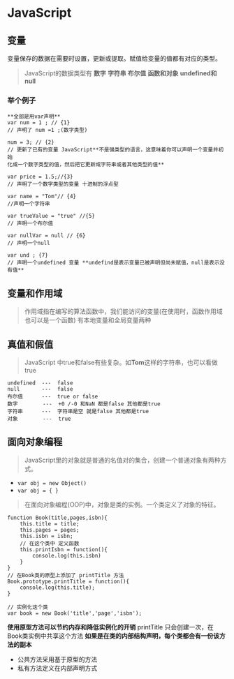 # JavaScript

## 变量
变量保存的数据在需要时设置，更新或提取。赋值给变量的值都有对应的类型。
>JavaScript的数据类型有 **数字** **字符串** **布尔值** **函数和对象** **undefined和null**

### 举个例子
```
**全部是用var声明**
var num = 1 ; // {1}
// 声明了 num =1 ;(数字类型)

num = 3; // {2}
// 更新了已有的变量 JavaScript**不是强类型的语言，这意味着你可以声明一个变量并初始
化成一个数字类型的值，然后把它更新成字符串或者其他类型的值**

var price = 1.5;//{3}
// 声明了一个数字类型的变量 十进制的浮点型

var name = "Tom"// {4}
//声明一个字符串

var trueValue = "true" //{5}
// 声明一个布尔值

var nullVar = null // {6}
// 声明一个null

var und ; {7}
// 声明一个undefined 变量 **undefind是表示变量已被声明但尚未赋值，null是表示没有值**
```

## 变量和作用域
> 作用域指在编写的算法函数中，我们能访问的变量(在使用时，函数作用域也可以是一个函数) 有本地变量和全局变量两种

## 真值和假值
> JavaScript 中true和false有些复杂。如**Tom**这样的字符串，也可以看做true
```
undefined  ---  false
null       ---  false 
布尔值      ---  true or false
数字        ---  +0 /-0 和NaN 都是false 其他都是true
字符串      ---  字符串是空 就是false 其他都是true
对象        ---  true  
```

## 面向对象编程
>JavaScript里的对象就是普通的名值对的集合，创建一个普通对象有两种方式。
- ```var obj = new Object()```
- ```var obj = { } ```

>在面向对象编程(OOP)中，对象是类的实例。一个类定义了对象的特征。
```
function Book(title,pages,isbn){
    this.title = title;
    this.pages = pages;
    this.isbn = isbn;
    // 在这个类中 定义函数
    this.printIsbn = function(){
        console.log(this.isbn)
    }
}
// 在Book类的原型上添加了 printTitle 方法
Book.prototype.printTitle = function(){
    console.log(this.title);
}

// 实例化这个类
var book = new Book('title','page','isbn');
```
**使用原型方法可以节约内存和降低实例化的开销** printTitle 只会创建一次，在Book类实例中共享这个方法
**如果是在类的内部结构声明，每个类都会有一份该方法的副本**
- 公共方法采用基于原型的方法
- 私有方法定义在内部声明方式